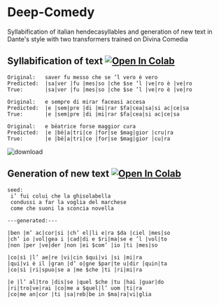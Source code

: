 # Deep-Comedy

Syllabification of italian hendecasyllables and generation of new text in Dante's style with two transformers trained on Divina Comedia

## Syllabification of text [![Open In Colab](https://colab.research.google.com/assets/colab-badge.svg)](https://colab.research.google.com/github/Deep-Poets-Society/Deep-Comedy/blob/main/syllabification.ipynb)

```
Original:	saver fu messo che se ’l vero è vero
Predicted:	|sa|ver |fu |mes|so |che $se ’l |ve|ro è |ve|ro
True:		|sa|ver |fu |mes|so |che $se ’l |ve|ro è |ve|ro

Original:	e sempre di mirar faceasi accesa
Predicted:	|e |sem|pre |di |mi|rar $fa|cea|sa|si ac|ce|sa
True:		|e |sem|pre |di |mi|rar $fa|cea|si ac|ce|sa

Original:	e bëatrice forse maggior cura
Predicted:	|e |bë|a|tri|ce |for|se $mag|gior |cru|ra
True:		|e |bë|a|tri|ce |for|se $mag|gior |cu|ra
```

![download](https://user-images.githubusercontent.com/31796254/134145791-0c11fb0d-327e-4ef6-80cb-81416fe91374.png)

## Generation of new text [![Open In Colab](https://colab.research.google.com/assets/colab-badge.svg)](https://colab.research.google.com/github/Deep-Poets-Society/Deep-Comedy/blob/main/generation.ipynb)

```
seed:
 i’ fui colui che la ghisolabella
 condussi a far la voglia del marchese
 come che suoni la sconcia novella 

---generated:---

|ben |m’ ac|cor|si |ch’ el|li e|ra $da |ciel |mes|so
|ch’ io |vol|gea i |cad|di e $ri|ma|se e ’l |vol|to
|non |per |ve|der |non |ei $com’ |io |ti |mes|so

|co|sì |l’ ae|re |vi|cin $qui|vi |si |mi|ra
|qui|vi è il |gran |d’ o|gne $par|te u|dir |quin|ta
|co|sì |ri|spuo|se a |me $che |ti |ri|mi|ra

|e |l’ al|tro |dis|se |quel $che |tu |hai |guar|do
|ri|tro|ve|rai |co|me a $quel|l’ uom |ti|ra
|co|me an|cor |ti |sa|reb|be in $ma|ra|vi|glia
```
